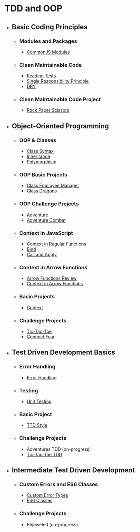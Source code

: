 # TDD and OOP

- ## Basic Coding Principles

  - ### Modules and Packages

    - [CommonJS Modules](common-js-modules/)

  - ### Clean Maintainable Code

    - [Reading Tests](reading-test/)
    - [Single Responsibility Principle](single-responsibility-principle/)
    - [DRY](dry/)

  - ### Clean Maintainable Code Project

    - [Rock Paper Scissors](rock-paper-scissor/)

- ## Object-Oriented Programming

  - ### OOP & Classes

    - [Class Syntax](class-syntax/)
    - [Inheritance](inheritance/)
    - [Polymorphism](polymorphism/)

  - ### OOP Basic Projects

    - [Class Employee Manager](class-employee-manager/)
    - [Class Dragons](class-dragons/)

  - ### OOP Challenge Projects

    - [Adventure](adventure/)
    - [Adventure Combat](adventure-combat/)

  - ### Context in JavaScript

    - [Context in Regular Functions](context-regular-functions/)
    - [Bind](bind/)
    - [Call and Apply](call-apply/)

  - ### Context in Arrow Functions

    - [Arrow Functions Review](arrow-function-review/)
    - [Context in Arrow Functions](context-arrow-functions/)

  - ### Basic Projects

    - [Context](context/)

  - ### Challenge Projects

    - [Tic-Tac-Toe](tic-tac-toe/)
    - [Connect Four](connect-four/)

- ## Test Driven Development Basics

  - ### Error Handling

    - [Error Handling](error-handling/)

  - ### Testing

    - [Unit Testing](unit-testing/)

  - ### Basic Project

    - [TTD Style](tdd-style/)

  - ### Challenge Projects

    - Adventures TDD (on-progress)
    - [Tic-Tac-Toe TDD](tic-tac-toe-tdd/)

- ## Intermediate Test Driven Development

  - ### Custom Errors and ES6 Classes

    - [Custom Error Types](custom-error-types/)
    - [ES6 Classes](es6-classes/)

  - ### Challenge Projects
    - Bejeweled (on-progress)
